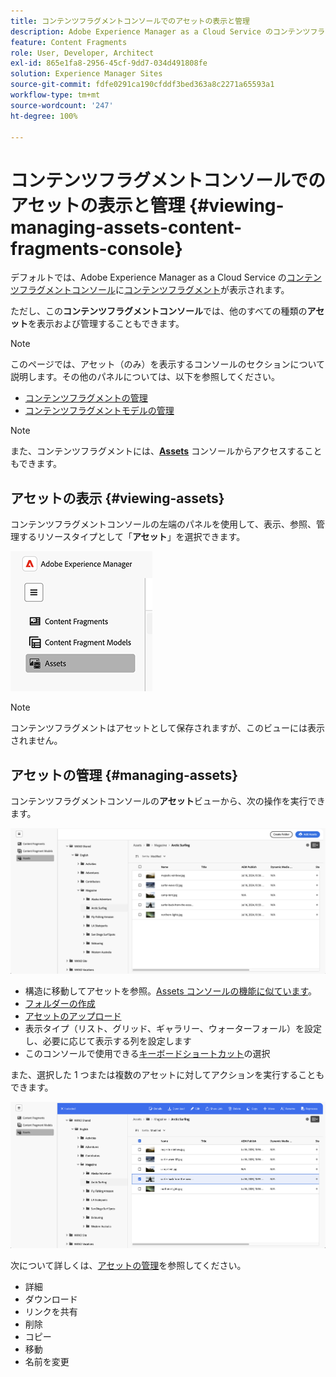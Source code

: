 ```yaml
---
title: コンテンツフラグメントコンソールでのアセットの表示と管理
description: Adobe Experience Manager as a Cloud Service のコンテンツフラグメントコンソールでアセットを表示および管理する方法について説明します。
feature: Content Fragments
role: User, Developer, Architect
exl-id: 865e1fa8-2956-45cf-9dd7-034d491808fe
solution: Experience Manager Sites
source-git-commit: fdfe0291ca190cfddf3bed363a8c2271a65593a1
workflow-type: tm+mt
source-wordcount: '247'
ht-degree: 100%

---
```


# コンテンツフラグメントコンソールでのアセットの表示と管理 {#viewing-managing-assets-content-fragments-console}

デフォルトでは、Adobe Experience Manager as a Cloud Service の[コンテンツフラグメントコンソール](/help/sites-cloud/administering/content-fragments/overview.md#content-fragments-console)に[コンテンツフラグメント](/help/sites-cloud/administering/content-fragments/overview.md)が表示されます。

ただし、この&#x200B;**コンテンツフラグメントコンソール**&#x200B;では、他のすべての種類の&#x200B;**アセット**&#x200B;を表示および管理することもできます。

>[!NOTE]
>
>このページでは、アセット（のみ）を表示するコンソールのセクションについて説明します。その他のパネルについては、以下を参照してください。
>
>* [コンテンツフラグメントの管理](/help/sites-cloud/administering/content-fragments/managing.md)
>* [コンテンツフラグメントモデルの管理](/help/sites-cloud/administering/content-fragments/managing-content-fragment-models.md)

>[!NOTE]
>
>また、コンテンツフラグメントには、**[Assets](/help/assets/overview.md)** コンソールからアクセスすることもできます。

## アセットの表示 {#viewing-assets}

コンテンツフラグメントコンソールの左端のパネルを使用して、表示、参照、管理するリソースタイプとして「**アセット**」を選択できます。

![コンテンツフラグメントコンソール - ナビゲーション](/help/sites-cloud/administering/content-fragments/assets/cf-console-assets-navigation.png)

>[!NOTE]
>
>コンテンツフラグメントはアセットとして保存されますが、このビューには表示されません。

## アセットの管理 {#managing-assets}

コンテンツフラグメントコンソールの&#x200B;**アセット**&#x200B;ビューから、次の操作を実行できます。

![コンテンツフラグメントコンソール - アセットの参照](/help/sites-cloud/administering/content-fragments/assets/cf-console-assets-browse.png)

* 構造に移動してアセットを参照。[Assets コンソールの機能に似ています](/help/assets/navigate-assets-view.md)。
* [フォルダーの作成](/help/assets/manage-digital-assets.md#creating-folders)
* [アセットのアップロード](/help/assets/add-delete-assets-view.md)
* 表示タイプ（リスト、グリッド、ギャラリー、ウォーターフォール）を設定し、必要に応じて表示する列を設定します
* このコンソールで使用できる[キーボードショートカット](/help/sites-cloud/administering/content-fragments/keyboard-shortcuts.md)の選択

また、選択した 1 つまたは複数のアセットに対してアクションを実行することもできます。

![コンテンツフラグメントコンソール - 選択したアセットのアクション](/help/sites-cloud/administering/content-fragments/assets/cf-console-assets-actions.png)

次について詳しくは、[アセットの管理](/help/assets/manage-organize-assets-view.md)を参照してください。

* 詳細
* ダウンロード
* リンクを共有
* 削除
* コピー
* 移動
* 名前を変更
